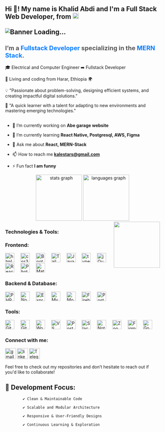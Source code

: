 <div>
<h2 align="left">Hi 👋! My name is Khalid Abdi and I'm a Full Stack Web Developer, from <img src="https://upload.wikimedia.org/wikipedia/commons/7/71/Flag_of_Ethiopia.svg" height="20" alt="Ethiopia flag" />
<img width="10" />
  
  <br />
  <br />

  <img src="https://www.digitalsolutionservices.com/img/services/web%20development.gif" alt="Banner Loading...">
</h2>
<h2 style="font-size: 20px; color: #555;">I’m a <strong style="color: #007bff;">Fullstack Developer</strong> specializing in the <strong style="color: #007bff;">MERN Stack</strong>.</h2>

🎓 Electrical and Computer Engineer ➡️ Fullstack Developer

📍 Living and coding from Harar, Ethiopia 🌍

 💡 "Passionate about problem-solving, designing efficient systems, and creating impactful digital solutions."

🌱  "A quick learner with a talent for adapting to new environments and mastering emerging technologies."
<br />
<br />
   - 🔭 I’m currently working on **Abe garage website**
   
   - 🌱 I’m currently learning **React Native, Postgresql, AWS, Figma**
     
   - 💬 Ask me about **React, MERN-Stack**
     
   - 📫 How to reach me **kalestars@gmail.com**
     
   - ⚡ Fun fact **I am funny**

</div>


<div align="center",  justify-content="space-between">
  <img src="https://github-readme-stats.vercel.app/api?username=KhalidDevHub&hide_title=false&hide_rank=false&show_icons=true&include_all_commits=true&count_private=true&disable_animations=false&theme=dracula&locale=en&hide_border=false" height="150" alt="stats graph"  />
  
  <img src="https://github-readme-stats.vercel.app/api/top-langs?username=KhalidDevHub&locale=en&hide_title=false&layout=compact&card_width=320&langs_count=5&theme=dracula&hide_border=false" height="150" alt="languages graph"  />
</div>


<div>
<img align="right" height="150" src="https://i.imgflip.com/65efzo.gif"  />
</div>
<div align="left">
   <h3 align="left">Technologies & Tools:</h3>

   <h3 align="left">Frontend:</h3>
   <img src="https://cdn.jsdelivr.net/gh/devicons/devicon/icons/html5/html5-original.svg" height="30" alt="html5 logo" />
   <img width="12" />
   <img src="https://cdn.jsdelivr.net/gh/devicons/devicon/icons/css3/css3-original.svg" height="30" alt="css3 logo" />
   <img width="12" />
   <img src="https://cdn.jsdelivr.net/gh/devicons/devicon/icons/bootstrap/bootstrap-original.svg" height="30" alt="Bootstrap logo" />
   <img width="12" />
   <img src="https://static.cdnlogo.com/logos/t/58/tailwindcss.svg" height="30" alt="Tailwind CSS logo" />
   <img width="12" />
   <img src="https://cdn.jsdelivr.net/gh/devicons/devicon/icons/javascript/javascript-original.svg" height="30" alt="JavaScript logo" />
   <img width="12" />
   <img src="https://cdn.jsdelivr.net/gh/devicons/devicon/icons/typescript/typescript-original.svg" height="30" alt="typescript logo" />
   <img width="12" />
   <img src="https://cdn.jsdelivr.net/gh/devicons/devicon/icons/jquery/jquery-original.svg" height="30" alt="jQuery logo" />
   <img width="12" />
   <img src="https://cdn.jsdelivr.net/gh/devicons/devicon/icons/react/react-original.svg" height="30" alt="React.js logo" />
   <img width="12" />
   <img src="https://upload.wikimedia.org/wikipedia/commons/a/af/Adobe_Photoshop_CC_icon.svg" height="30" alt="Photoshop logo" />
   <img width="12" />
   <img src="https://cdn.jsdelivr.net/gh/devicons/devicon/icons/materialui/materialui-original.svg" height="30" alt="Material UI logo" />
<img width="12" />

   <h3 align="left">Backend & Database:</h3>
   <img src="https://cdn.jsdelivr.net/gh/devicons/devicon/icons/php/php-original.svg" height="30" alt="PHP logo" />
   <img width="12" />
   <img src="https://cdn.jsdelivr.net/gh/devicons/devicon/icons/nodejs/nodejs-original.svg" height="30" alt="Node.js logo" />
   <img width="12" />
   <img src="https://cdn.jsdelivr.net/gh/devicons/devicon/icons/express/express-original.svg" height="30" alt="Express.js logo" />
   <img width="12" />
    <img src="https://cdn.jsdelivr.net/gh/devicons/devicon/icons/mysql/mysql-original.svg" height="30" alt="MySQL logo" />
   <img width="12" />
   <img src="https://cdn.jsdelivr.net/gh/devicons/devicon/icons/mongodb/mongodb-original.svg" height="30" alt="MongoDB logo" />
   <img width="12" />
   <img src="https://cdn.jsdelivr.net/gh/devicons/devicon/icons/firebase/firebase-original.svg" height="30" alt="Firebase logo" />
   <img width="12" />
   <img src="https://cdn.jsdelivr.net/gh/devicons/devicon/icons/postgresql/postgresql-original.svg" height="30" alt="PostgreSQL logo" />
    <img width="12" />
   
 
  

   <h3 align="left">Tools:</h3>
   <img src="https://cdn.jsdelivr.net/gh/devicons/devicon/icons/git/git-original.svg" height="30" alt="Git logo" />
   <img width="12" />
   <img src="https://cdn.jsdelivr.net/gh/devicons/devicon/icons/github/github-original.svg" height="30" alt="GitHub logo" />
   <img width="12" />
   <img src="https://cdn.jsdelivr.net/gh/devicons/devicon/icons/wordpress/wordpress-original.svg" height="30" alt="WordPress logo" />
   <img width="12" />
   <img src="https://cdn.jsdelivr.net/gh/devicons/devicon/icons/vscode/vscode-original.svg" height="30" alt="VS Code logo" />
    <img width="12" />
    <img src="https://www.vectorlogo.zone/logos/getpostman/getpostman-icon.svg" height="30" alt="Postman logo" />
    <img width="12" />
    <img src="https://www.vectorlogo.zone/logos/slack/slack-icon.svg" height="30" alt="Slack logo" />
    <img width="12" />
    <img src="https://upload.wikimedia.org/wikipedia/commons/4/45/Notion_app_logo.png" height="30" alt="Notion logo" />
    <img width="12" />
    <img src="https://www.vectorlogo.zone/logos/zoomus/zoomus-icon.svg" height="30" alt="Zoom logo" />
    <img width="12" />
    <img src="https://www.vectorlogo.zone/logos/figma/figma-icon.svg" height="30" alt="Figma logo" />
    <img width="12" />
    <img src="https://www.vectorlogo.zone/logos/google_cloud/google_cloud-icon.svg" height="30" alt="Google Cloud logo" />
    <img width="12" />
    </div>




<div align="left">
  <h3 align="left">Connect with me:</h3>
  <a href="https://mail.google.com/mail/u/0/" target="_blank"> <img src="https://img.shields.io/static/v1?message=Gmail&logo=gmail&label=&color=D14836&logoColor=white&labelColor=&style=for-the-badge" height="35" alt="gmail logo"  /></a>
  <a href="https://www.linkedin.com/in/khalid-abdi-adem-1686012a1/" target="_blank"><img src="https://img.shields.io/static/v1?message=LinkedIn&logo=linkedin&label=&color=0077B5&logoColor=white&labelColor=&style=for-the-badge" height="35" alt="linkedin logo"  /></a>
   <a href="https://t.me/khalid_code_explorer" target="_blank"><img src="https://img.shields.io/static/v1?message=Telegram&logo=telegram&label=&color=0088cc&logoColor=white&labelColor=&style=for-the-badge" height="35" alt="Telegram logo" />
 </a>
  <p>Feel free to check out my repositories and don’t hesitate to reach out if you'd like to collaborate!</p>

  <h2>🔧 Development Focus:</h2>

            ✔️ Clean & Maintainable Code                             
 
            ✔️ Scalable and Modular Architecture                       

            ✔️ Responsive & User-Friendly Designs                     

            ✔️ Continuous Learning & Exploration                     

</div>



